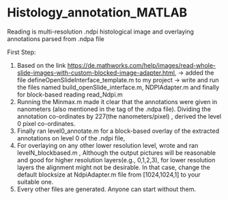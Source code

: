 # Histology_annotation_MATLAB
Reading is multi-resolution .ndpi histological image and overlaying annotations parsed from .ndpa file

First Step:
 1. Based on the link https://de.mathworks.com/help/images/read-whole-slide-images-with-custom-blocked-image-adapter.html,
            -> added the file defineOpenSlideInterface_template.m to my project
            -> write and run the files named build_openSlide_interface.m, NDPIAdapter.m and finally for block-based reading read_Ndpi.m
 2. Running the Minmax.m made it clear that the annotations were given in nanometers (also mentioned in the tag of the .ndpa file). Dividing the annotation co-ordinates by 
    227(the nanometers/pixel) , derived the level 0 pixel co-ordinates.
 3. Finally ran level0_annotate.m for a block-based overlay of the extracted annotations on level 0 of the .ndpi file,
 4. For overlaying on any other lower resolution level, wrote and ran levelN_blockbased.m , Although the output pictures will be reasonable and good for higher resolution 
    layers(e.g., 0,1,2,3), for lower resolution layers the alignment might not be desirable. In that case, change the default blocksize at NdpiAdapter.m file from 
    [1024,1024,1] to your suitable one.
 5. Every other files are generated. Anyone can start without them.    
